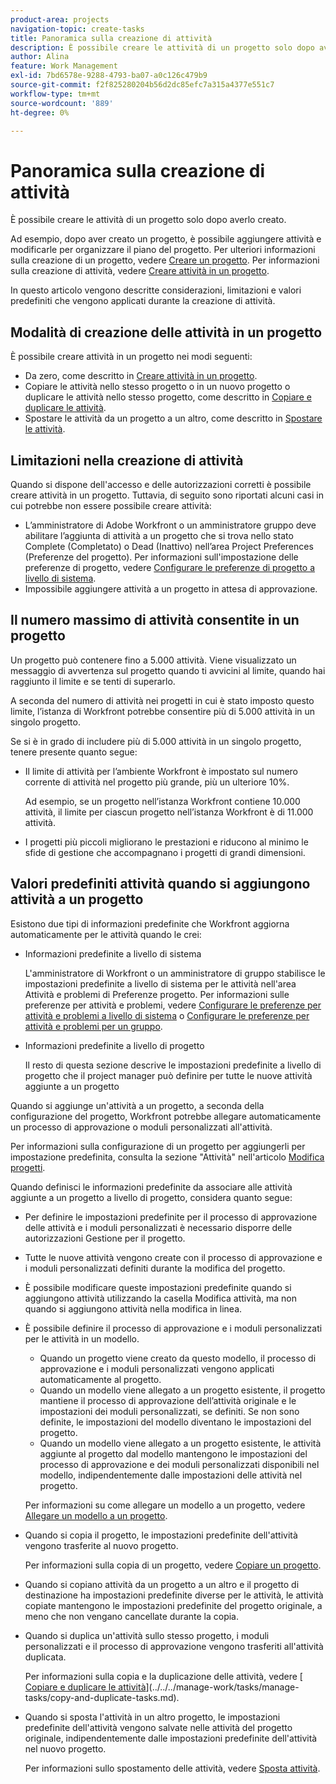 ```yaml
---
product-area: projects
navigation-topic: create-tasks
title: Panoramica sulla creazione di attività
description: È possibile creare le attività di un progetto solo dopo averlo creato.
author: Alina
feature: Work Management
exl-id: 7bd6578e-9288-4793-ba07-a0c126c479b9
source-git-commit: f2f825280204b56d2dc85efc7a315a4377e551c7
workflow-type: tm+mt
source-wordcount: '889'
ht-degree: 0%

---
```


# Panoramica sulla creazione di attività

È possibile creare le attività di un progetto solo dopo averlo creato.

Ad esempio, dopo aver creato un progetto, è possibile aggiungere attività e modificarle per organizzare il piano del progetto. Per ulteriori informazioni sulla creazione di un progetto, vedere [Creare un progetto](../../../manage-work/projects/create-projects/create-project.md). Per informazioni sulla creazione di attività, vedere [Creare attività in un progetto](../../../manage-work/tasks/create-tasks/create-tasks-in-project.md).

In questo articolo vengono descritte considerazioni, limitazioni e valori predefiniti che vengono applicati durante la creazione di attività.

## Modalità di creazione delle attività in un progetto

È possibile creare attività in un progetto nei modi seguenti:

* Da zero, come descritto in [Creare attività in un progetto](../../../manage-work/tasks/create-tasks/create-tasks-in-project.md).
* Copiare le attività nello stesso progetto o in un nuovo progetto o duplicare le attività nello stesso progetto, come descritto in [Copiare e duplicare le attività](../../../manage-work/tasks/manage-tasks/copy-and-duplicate-tasks.md).
* Spostare le attività da un progetto a un altro, come descritto in [Spostare le attività](../../../manage-work/tasks/manage-tasks/move-tasks.md).

## Limitazioni nella creazione di attività

Quando si dispone dell&#39;accesso e delle autorizzazioni corretti è possibile creare attività in un progetto. Tuttavia, di seguito sono riportati alcuni casi in cui potrebbe non essere possibile creare attività:

* L’amministratore di Adobe Workfront o un amministratore gruppo deve abilitare l’aggiunta di attività a un progetto che si trova nello stato Complete (Completato) o Dead (Inattivo) nell’area Project Preferences (Preferenze del progetto). Per informazioni sull&#39;impostazione delle preferenze di progetto, vedere [Configurare le preferenze di progetto a livello di sistema](../../../administration-and-setup/set-up-workfront/configure-system-defaults/set-project-preferences.md).
* Impossibile aggiungere attività a un progetto in attesa di approvazione.

## Il numero massimo di attività consentite in un progetto

Un progetto può contenere fino a 5.000 attività. Viene visualizzato un messaggio di avvertenza sul progetto quando ti avvicini al limite, quando hai raggiunto il limite e se tenti di superarlo.

A seconda del numero di attività nei progetti in cui è stato imposto questo limite, l’istanza di Workfront potrebbe consentire più di 5.000 attività in un singolo progetto.

Se si è in grado di includere più di 5.000 attività in un singolo progetto, tenere presente quanto segue:

* Il limite di attività per l’ambiente Workfront è impostato sul numero corrente di attività nel progetto più grande, più un ulteriore 10%.

  Ad esempio, se un progetto nell’istanza Workfront contiene 10.000 attività, il limite per ciascun progetto nell’istanza Workfront è di 11.000 attività.

* I progetti più piccoli migliorano le prestazioni e riducono al minimo le sfide di gestione che accompagnano i progetti di grandi dimensioni.

## Valori predefiniti attività quando si aggiungono attività a un progetto

Esistono due tipi di informazioni predefinite che Workfront aggiorna automaticamente per le attività quando le crei:

* Informazioni predefinite a livello di sistema

  L&#39;amministratore di Workfront o un amministratore di gruppo stabilisce le impostazioni predefinite a livello di sistema per le attività nell&#39;area Attività e problemi di Preferenze progetto. Per informazioni sulle preferenze per attività e problemi, vedere [Configurare le preferenze per attività e problemi a livello di sistema](../../../administration-and-setup/set-up-workfront/configure-system-defaults/set-task-issue-preferences.md) o [Configurare le preferenze per attività e problemi per un gruppo](../../../administration-and-setup/manage-groups/create-and-manage-groups/configure-task-issue-preferences-group.md).

* Informazioni predefinite a livello di progetto

  Il resto di questa sezione descrive le impostazioni predefinite a livello di progetto che il project manager può definire per tutte le nuove attività aggiunte a un progetto

Quando si aggiunge un&#39;attività a un progetto, a seconda della configurazione del progetto, Workfront potrebbe allegare automaticamente un processo di approvazione o moduli personalizzati all&#39;attività.

Per informazioni sulla configurazione di un progetto per aggiungerli per impostazione predefinita, consulta la sezione &quot;Attività&quot; nell&#39;articolo [Modifica progetti](../../../manage-work/projects/manage-projects/edit-projects.md).

Quando definisci le informazioni predefinite da associare alle attività aggiunte a un progetto a livello di progetto, considera quanto segue:

* Per definire le impostazioni predefinite per il processo di approvazione delle attività e i moduli personalizzati è necessario disporre delle autorizzazioni Gestione per il progetto.
* Tutte le nuove attività vengono create con il processo di approvazione e i moduli personalizzati definiti durante la modifica del progetto.
* È possibile modificare queste impostazioni predefinite quando si aggiungono attività utilizzando la casella Modifica attività, ma non quando si aggiungono attività nella modifica in linea.
* È possibile definire il processo di approvazione e i moduli personalizzati per le attività in un modello.

   * Quando un progetto viene creato da questo modello, il processo di approvazione e i moduli personalizzati vengono applicati automaticamente al progetto.
   * Quando un modello viene allegato a un progetto esistente, il progetto mantiene il processo di approvazione dell’attività originale e le impostazioni dei moduli personalizzati, se definiti. Se non sono definite, le impostazioni del modello diventano le impostazioni del progetto.
   * Quando un modello viene allegato a un progetto esistente, le attività aggiunte al progetto dal modello mantengono le impostazioni del processo di approvazione e dei moduli personalizzati disponibili nel modello, indipendentemente dalle impostazioni delle attività nel progetto.

  Per informazioni su come allegare un modello a un progetto, vedere [Allegare un modello a un progetto](../../../manage-work/projects/create-and-manage-templates/attach-template-to-project.md).

* Quando si copia il progetto, le impostazioni predefinite dell&#39;attività vengono trasferite al nuovo progetto.

  Per informazioni sulla copia di un progetto, vedere [Copiare un progetto](../../../manage-work/projects/manage-projects/copy-project.md).

* Quando si copiano attività da un progetto a un altro e il progetto di destinazione ha impostazioni predefinite diverse per le attività, le attività copiate mantengono le impostazioni predefinite del progetto originale, a meno che non vengano cancellate durante la copia.
* Quando si duplica un&#39;attività sullo stesso progetto, i moduli personalizzati e il processo di approvazione vengono trasferiti all&#39;attività duplicata.

  Per informazioni sulla copia e la duplicazione delle attività, vedere [ [Copiare e duplicare le attività](../../../manage-work/tasks/manage-tasks/copy-and-duplicate-tasks.md)](../../../manage-work/tasks/manage-tasks/copy-and-duplicate-tasks.md).

* Quando si sposta l&#39;attività in un altro progetto, le impostazioni predefinite dell&#39;attività vengono salvate nelle attività del progetto originale, indipendentemente dalle impostazioni predefinite dell&#39;attività nel nuovo progetto.

  Per informazioni sullo spostamento delle attività, vedere [Sposta attività](../../../manage-work/tasks/manage-tasks/move-tasks.md).

